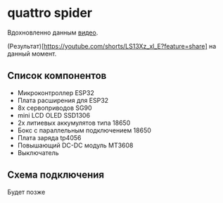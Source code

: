 # quattro spider
Вдохновленно данным [видео](https://www.instagram.com/iot_robotics_store/reel/DNf6RetS1gL/).

(Результат)[https://youtube.com/shorts/LS13Xz_xl_E?feature=share] на данный момент.

## Список компонентов
- Микроконтроллер ESP32
- Плата расширения для ESP32
- 8x сервоприводов SG90
- mini LCD OLED SSD1306
- 2x литиевых аккумулятов типа 18650
- Бокс с параллельным подключением 18650
- Плата заряда tp4056
- Повышающий DC-DC модуль MT3608
- Выключатель
## Схема подключения
Будет позже

